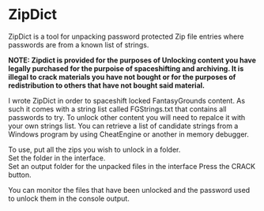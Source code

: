 # ZipDict
ZipDict is a tool for unpacking password protected Zip file entries where passwords are from a known list of strings.

**NOTE: Zipdict is provided for the purposes of Unlocking content you have legally purchased for the purpoise of spaceshifting and archiving.  It is illegal to crack materials you have not bought or for the purposes of redistribution to others that have not bought said material.**

I wrote ZipDict in order to spaceshift locked FantasyGrounds content.  As such it comes with a string list called FGStrings.txt that contains all passwords to try.  To unlock other content you will need to repalce it with your own strings list.  You can retrieve a list of candidate strings from a Windows program by using CheatEngine or another in memory debugger.

To use, put all the zips you wish to unlock in a folder.  
Set the folder in the interface.  
Set an output folder for the unpacked files in the interface
Press the CRACK  button.

You can monitor the files that have been unlocked and the password used to unlock them in the console output.
